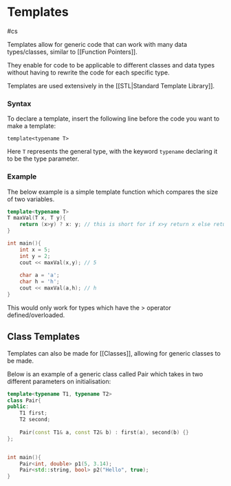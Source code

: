 # Templates
#cs 

Templates allow for generic code that can work with many data types/classes, similar to [[Function Pointers]]. 

They enable for code to be applicable to different classes and data types without having to rewrite the code for each specific type.

Templates are used extensively in the [[STL|Standard Template Library]]. 

### Syntax

To declare a template, insert the following line before the code you want to make a template:

`template<typename T>`

Here `T` represents the general type, with the keyword `typename` declaring it to be the type parameter.

### Example

The below example is a simple template function which compares the size of two variables. 
```c++
template<typename T>
T maxVal(T x, T y){
	return (x>y) ? x: y; // this is short for if x>y return x else return y
}

int main(){
	int x = 5;
	int y = 2;
	cout << maxVal(x,y); // 5
	
	char a = 'a';
	char h = 'h';
	cout << maxVal(a,h); // h
}
```

This would only work for types which have the > operator defined/overloaded. 

## Class Templates

Templates can also be made for [[Classes]], allowing for generic classes to be made. 

Below is an example of a generic class called Pair which takes in two different parameters on initialisation:

```c++
template<typename T1, typename T2>
class Pair{
public:
	T1 first;
	T2 second;
	
	Pair(const T1& a, const T2& b) : first(a), second(b) {}
};


int main(){
    Pair<int, double> p1(5, 3.14);
    Pair<std::string, bool> p2("Hello", true);
}
```

